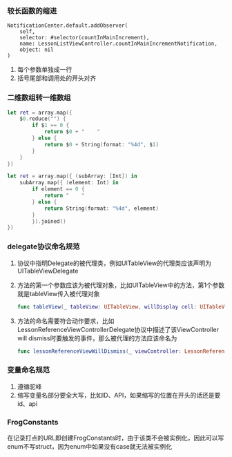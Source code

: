 ### 较长函数的缩进

```swi
NotificationCenter.default.addObserver(
    self,
    selector: #selector(countInMainIncrement),
    name: LessonListViewController.countInMainIncrementNotification,
    object: nil
)
```

1. 每个参数单独成一行
2. 括号尾部和调用处的开头对齐

### 二维数组转一维数组

```swift
let ret = array.map({
    $0.reduce("") {
        if $1 == 0 {
            return $0 + "    "
        } else {
            return $0 + String(format: "%4d", $1)
        }
    }
})

let ret = array.map({ (subArray: [Int]) in
    subArray.map({ (element: Int) in
        if element == 0 {
            return "    "
        } else {
            return String(format: "%4d", element)
        }
        }).joined()
})
```

### delegate协议命名规范

1. 协议中指明Delegate的被代理类，例如UITableView的代理类应该声明为UITableViewDelegate

2. 方法的第一个参数应该为被代理对象，比如UITableView中的方法，第1个参数就是tableView传入被代理对象

   ```swift
   func tableView(_ tableView: UITableView, willDisplay cell: UITableViewCell, forRowAt indexPath: IndexPath)
   ```

3. 方法的命名需要符合动作要求，比如LessonReferenceViewControllerDelegate协议中描述了该ViewController will dismiss时要触发的事件，那么被代理的方法应该命名为

   ```swift
   func lessonReferenceViewWillDismiss(_ viewController: LessonReferenceViewController, type: String)
   ```

### 变量命名规范

1. 遵循驼峰
2. 缩写变量名部分要全大写，比如ID、API，如果缩写的位置在开头的话还是要id、api

### FrogConstants

在记录打点的URL即创建FrogConstants时，由于该类不会被实例化，因此可以写enum不写struct，因为enum中如果没有case就无法被实例化